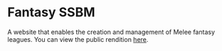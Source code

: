 # Fantasy SSBM
A website that enables the creation and management of Melee fantasy leagues. You can view the public rendition [here](http://fantasy-ssbm.elasticbeanstalk.com/).
